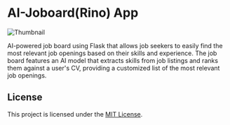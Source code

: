 # AI-Joboard(Rino) App
![Thumbnail](https://i.imgur.com/voKHPuF.png)

AI-powered job board using Flask that allows job seekers to easily find the most relevant job
openings based on their skills and experience. The job board features an AI model that extracts skills from
job listings and ranks them against a user's CV, providing a customized list of the most relevant job openings.


## License
This project is licensed under the [MIT License](LICENSE).
